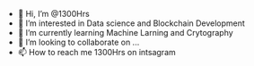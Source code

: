 - 👋 Hi, I’m @1300Hrs
- 👀 I’m interested in Data science and Blockchain Development
- 🌱 I’m currently learning Machine Larning and Crytography
- 💞️ I’m looking to collaborate on ...
- 📫 How to reach me 1300Hrs on intsagram

<!---
1300Hrs/1300Hrs is a ✨ special ✨ repository because its `README.md` (this file) appears on your GitHub profile.
You can click the Preview link to take a look at your changes.
--->
